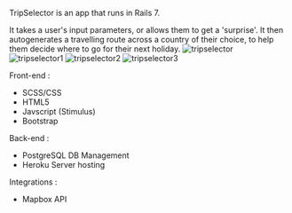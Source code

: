 TripSelector is an app that runs in Rails 7.

It takes a user's input parameters, or allows them to get a 'surprise'. It then autogenerates a travelling route across a country of their choice, to help them decide where to go for their next holiday.
![tripselector](https://github.com/kostas39/tripselector/assets/113783564/948e0a85-13ae-4048-8c2b-1637839493fa)
![tripselector1](https://github.com/kostas39/tripselector/assets/113783564/2e081ead-3f25-439e-9051-27896d6c0535)
![tripselector2](https://github.com/kostas39/tripselector/assets/113783564/29d75361-207c-4bb5-a8c6-e4afbbcc6fbd)
![tripselector3](https://github.com/kostas39/tripselector/assets/113783564/55e6edc4-13eb-45e7-8637-36cc99437b1d)



Front-end :

- SCSS/CSS
- HTML5
- Javscript (Stimulus)
- Bootstrap


Back-end :

- PostgreSQL DB Management
- Heroku Server hosting


Integrations :

- Mapbox API
